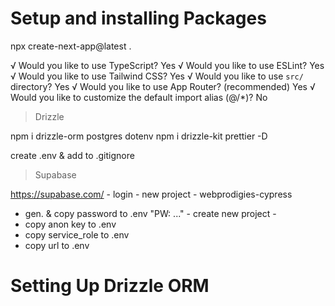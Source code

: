 # Setup and installing Packages

npx create-next-app@latest .

√ Would you like to use TypeScript? Yes
√ Would you like to use ESLint? Yes
√ Would you like to use Tailwind CSS? Yes
√ Would you like to use `src/` directory? Yes
√ Would you like to use App Router? (recommended) Yes
√ Would you like to customize the default import alias (@/*)? No 

> Drizzle

npm i drizzle-orm postgres dotenv
npm i drizzle-kit prettier -D

create .env & add to .gitignore

> Supabase

https://supabase.com/ - login - new project - webprodigies-cypress
- gen. & copy password to .env "PW: ..." - create new project - 
- copy anon key to .env 
- copy service_role to .env 
- copy url to .env

# Setting Up Drizzle ORM